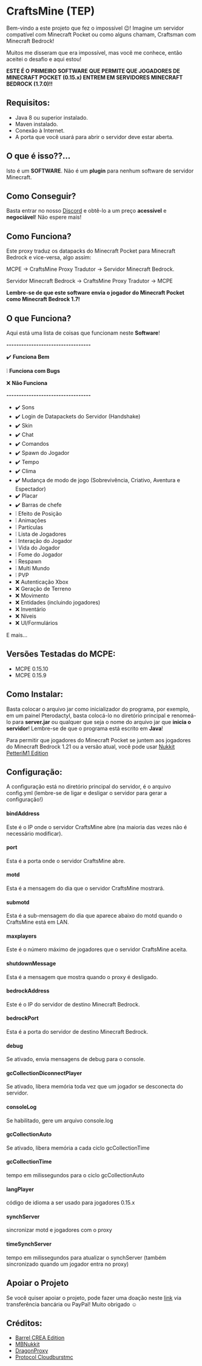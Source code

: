 # CraftsMine (TEP)
Bem-vindo a este projeto que fez o impossível 😉! Imagine um servidor compatível com Minecraft Pocket ou como alguns chamam, Craftsman com Minecraft Bedrock!

Muitos me disseram que era impossível, mas você me conhece, então aceitei o desafio e aqui estou!

**ESTE É O PRIMEIRO SOFTWARE QUE PERMITE QUE JOGADORES DE MINECRAFT POCKET (0.15.x) ENTREM EM SERVIDORES MINECRAFT BEDROCK (1.7.0)!!**

## Requisitos:
- Java 8 ou superior instalado.
- Maven instalado.
- Conexão à Internet.
- A porta que você usará para abrir o servidor deve estar aberta.

## O que é isso??...
Isto é um **SOFTWARE**. Não é um **plugin** para nenhum software de servidor Minecraft.

## Como Conseguir?
Basta entrar no nosso [Discord](https://discord.com/invite/mrmHcwxXff) e obtê-lo a um preço **acessível** e **negociável**! Não espere mais!

## Como Funciona?
Este proxy traduz os datapacks do Minecraft Pocket para Minecraft Bedrock e vice-versa, algo assim:

MCPE -> CraftsMine Proxy Tradutor -> Servidor Minecraft Bedrock.

Servidor Minecraft Bedrock -> CraftsMine Proxy Tradutor -> MCPE

**Lembre-se de que este software envia o jogador do Minecraft Pocket como Minecraft Bedrock 1.7!**

## O que Funciona?
Aqui está uma lista de coisas que funcionam neste **Software**!

**----------------------------------**

✔️ **Funciona Bem**

❕ **Funciona com Bugs**

❌ **Não Funciona**

**----------------------------------**

  - ✔️ Sons
  - ✔️ Login de Datapackets do Servidor (Handshake)
  - ✔️ Skin
  - ✔️ Chat
  - ✔️ Comandos
  - ✔️ Spawn do Jogador
  - ✔️ Tempo
  - ✔️ Clima
  - ✔️ Mudança de modo de jogo (Sobrevivência, Criativo, Aventura e Espectador)
  - ✔️ Placar
  - ✔️ Barras de chefe
  - ❕ Efeito de Posição
  - ❕ Animações
  - ❕ Partículas
  - ❕ Lista de Jogadores
  - ❕ Interação do Jogador
  - ❕ Vida do Jogador
  - ❕ Fome do Jogador
  - ❕ Respawn
  - ❕ Multi Mundo
  - ❕ PVP
  - ❌ Autenticação Xbox
  - ❌ Geração de Terreno
  - ❌ Movimento
  - ❌ Entidades (incluindo jogadores)
  - ❌ Inventário
  - ❌ Níveis
  - ❌ UI/Formulários

  E mais...

## Versões Testadas do MCPE:

 - MCPE 0.15.10
 - MCPE 0.15.9

## Como Instalar:
Basta colocar o arquivo jar como inicializador do programa, por exemplo, em um painel Pterodactyl, basta colocá-lo no diretório principal e renomeá-lo para **server.jar** ou qualquer que seja o nome do arquivo jar que **inicia o servidor**! Lembre-se de que o programa está escrito em **Java**!

Para permitir que jogadores do Minecraft Pocket se juntem aos jogadores do Minecraft Bedrock 1.21 ou a versão atual, você pode usar [Nukkit PetteriM1 Edition](https://github.com/PetteriM1/NukkitPetteriM1Edition/)

## Configuração:
A configuração está no diretório principal do servidor, é o arquivo config.yml (lembre-se de ligar e desligar o servidor para gerar a configuração!)

#### bindAddress
Este é o IP onde o servidor CraftsMine abre (na maioria das vezes não é necessário modificar).

#### port
Esta é a porta onde o servidor CraftsMine abre.

#### motd
Esta é a mensagem do dia que o servidor CraftsMine mostrará.

#### submotd
Esta é a sub-mensagem do dia que aparece abaixo do motd quando o CraftsMine está em LAN.

#### maxplayers
Este é o número máximo de jogadores que o servidor CraftsMine aceita.

#### shutdownMessage
Esta é a mensagem que mostra quando o proxy é desligado.

#### bedrockAddress
Este é o IP do servidor de destino Minecraft Bedrock.

#### bedrockPort
Esta é a porta do servidor de destino Minecraft Bedrock.

#### debug
Se ativado, envia mensagens de debug para o console.

#### gcCollectionDiconnectPlayer
Se ativado, libera memória toda vez que um jogador se desconecta do servidor.

#### consoleLog
Se habilitado, gere um arquivo console.log

#### gcCollectionAuto
Se ativado, libera memória a cada ciclo gcCollectionTime

#### gcCollectionTime
tempo em milissegundos para o ciclo gcCollectionAuto

#### langPlayer
código de idioma a ser usado para jogadores 0.15.x

#### synchServer
sincronizar motd e jogadores com o proxy

#### timeSynchServer
tempo em milissegundos para atualizar o synchServer (também sincronizado quando um jogador entra no proxy)

## Apoiar o Projeto

Se você quiser apoiar o projeto, pode fazer uma doação neste [link](https://creadoresgames.blogspot.com/p/donaciones.html) via transferência bancária ou PayPal!
Muito obrigado ☺️

## Créditos:

  - [Barrel CREA Edition](https://github.com/Trollhunters501/Barrel-CREA-Edition/)
  - [MBNukkit](https://github.com/Trollhunters501/MBNukkit/)
  - [DragonProxy](https://github.com/robske110/DragonProxy/)
  - [Protocol Cloudburstmc](https://github.com/CloudburstMC/Protocol/)
